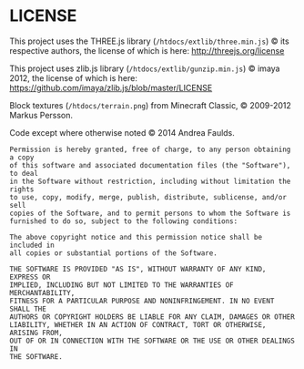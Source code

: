 LICENSE
=======

This project uses the THREE.js library (`/htdocs/extlib/three.min.js`) © its respective authors, the license of which is here: http://threejs.org/license

This project uses zlib.js library (`/htdocs/extlib/gunzip.min.js`) © imaya 2012, the license of which is here: https://github.com/imaya/zlib.js/blob/master/LICENSE

Block textures (`/htdocs/terrain.png`) from Minecraft Classic, © 2009-2012 Markus Persson.

Code except where otherwise noted © 2014 Andrea Faulds.

    Permission is hereby granted, free of charge, to any person obtaining a copy
    of this software and associated documentation files (the "Software"), to deal
    in the Software without restriction, including without limitation the rights
    to use, copy, modify, merge, publish, distribute, sublicense, and/or sell
    copies of the Software, and to permit persons to whom the Software is
    furnished to do so, subject to the following conditions:

    The above copyright notice and this permission notice shall be included in
    all copies or substantial portions of the Software.

    THE SOFTWARE IS PROVIDED "AS IS", WITHOUT WARRANTY OF ANY KIND, EXPRESS OR
    IMPLIED, INCLUDING BUT NOT LIMITED TO THE WARRANTIES OF MERCHANTABILITY,
    FITNESS FOR A PARTICULAR PURPOSE AND NONINFRINGEMENT. IN NO EVENT SHALL THE
    AUTHORS OR COPYRIGHT HOLDERS BE LIABLE FOR ANY CLAIM, DAMAGES OR OTHER
    LIABILITY, WHETHER IN AN ACTION OF CONTRACT, TORT OR OTHERWISE, ARISING FROM,
    OUT OF OR IN CONNECTION WITH THE SOFTWARE OR THE USE OR OTHER DEALINGS IN
    THE SOFTWARE.
